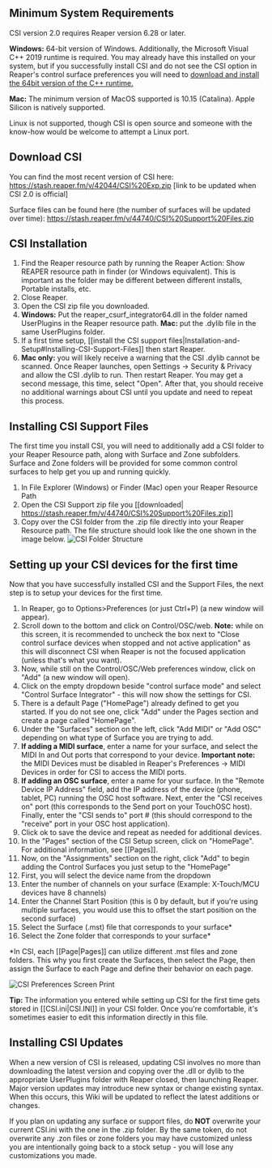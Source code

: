 ## Minimum System Requirements
CSI version 2.0 requires Reaper version 6.28 or later.

**Windows:** 64-bit version of Windows. Additionally, the Microsoft Visual C++ 2019 runtime is required. You may already have this installed on your system, but if you successfully install CSI and do not see the CSI option in Reaper's control surface preferences you will need to [download and install the 64bit version of the C++ runtime.](https://aka.ms/vs/16/release/VC_redist.x64.exe)

**Mac:** The minimum version of MacOS supported is 10.15 (Catalina). Apple Silicon is natively supported.

Linux is not supported, though CSI is open source and someone with the know-how would be welcome to attempt a Linux port. 

## Download CSI
You can find the most recent version of CSI here: https://stash.reaper.fm/v/42044/CSI%20Exp.zip [link to be updated when CSI 2.0 is official]

Surface files can be found here (the number of surfaces will be updated over time): https://stash.reaper.fm/v/44740/CSI%20Support%20Files.zip

## CSI Installation
1. Find the Reaper resource path by running the Reaper Action: Show REAPER resource path in finder (or Windows equivalent). This is important as the folder may be different between different installs, Portable installs, etc.
2. Close Reaper.
3. Open the CSI zip file you downloaded.
4. **Windows:** Put the reaper_csurf_integrator64.dll in the folder named UserPlugins in the Reaper resource path. **Mac:** put the .dylib file in the same UserPlugins folder.
5. If a first time setup, [[install the CSI support files|Installation-and-Setup#Installing-CSI-Support-Files]] then start Reaper. 
6. **Mac only:** you will likely receive a warning that the CSI .dylib cannot be scanned. Once Reaper launches, open Settings -> Security & Privacy and allow the CSI .dylib to run. Then restart Reaper. You may get a second message, this time, select "Open". After that, you should receive no additional warnings about CSI until you update and need to repeat this process.

## Installing CSI Support Files
The first time you install CSI, you will need to additionally add a CSI folder to your Reaper Resource path, along with Surface and Zone subfolders. Surface and Zone folders will be provided for some common control surfaces to help get you up and running quickly.

1. In File Explorer (Windows) or Finder (Mac) open your Reaper Resource Path
2. Open the CSI Support zip file you [[downloaded| https://stash.reaper.fm/v/44740/CSI%20Support%20Files.zip]]
3. Copy over the CSI folder from the .zip file directly into your Reaper Resource path. The file structure should look like the one shown in the image below. 
![CSI Folder Structure](https://i.imgur.com/4lyVisr.png)

## Setting up your CSI devices for the first time
Now that you have successfully installed CSI and the Support Files, the next step is to setup your devices for the first time.

1. In Reaper, go to Options>Preferences (or just Ctrl+P) (a new window will appear).
2. Scroll down to the bottom and click on Control/OSC/web. **Note:** while on this screen, it is recommended to uncheck the box next to "Close control surface devices when stopped and not active application" as this will disconnect CSI when Reaper is not the focused application (unless that's what you want).
3. Now, while still on the Control/OSC/Web preferences window, click on "Add" (a new window will open).
4. Click on the empty dropdown beside "control surface mode" and select "Control Surface Integrator" - this will now show the settings for CSI. 
5. There is a default Page ("HomePage") already defined to get you started. If you do not see one, click "Add" under the Pages section and create a page called "HomePage".
6. Under the "Surfaces" section on the left, click "Add MIDI" or "Add OSC" depending on what type of Surface you are trying to add.
7. **If adding a MIDI surface**, enter a name for your surface, and select the MIDI In and Out ports that correspond to your device. **Important note:** the MIDI Devices must be disabled in Reaper's Preferences -> MIDI Devices in order for CSI to access the MIDI ports.
8. **If adding an OSC surface**, enter a name for your surface. In the "Remote Device IP Address" field, add the IP address of the device (phone, tablet, PC) running the OSC host software. Next, enter the "CSI receives on" port (this corresponds to the Send port on your TouchOSC host). Finally, enter the "CSI sends to" port # (this should correspond to the "receive" port in your OSC host application).
9. Click ok to save the device and repeat as needed for additional devices.
10. In the "Pages" section of the CSI Setup screen, click on "HomePage". For additional information, see [[Pages]].
11. Now, on the "Assignments" section on the right, click "Add" to begin adding the Control Surfaces you just setup to the "HomePage"
12. First, you will select the device name from the dropdown
13. Enter the number of channels on your surface (Example: X-Touch/MCU devices have 8 channels)
14. Enter the Channel Start Position (this is 0 by default, but if you're using multiple surfaces, you would use this to offset the start position on the second surface)
15. Select the Surface (.mst) file that corresponds to your surface*
16. Select the Zone folder that corresponds to your surface*

*In CSI, each [[Page|Pages]] can utilize different .mst files and zone folders. This why you first create the Surfaces, then select the Page, then assign the Surface to each Page and define their behavior on each page.

![CSI Preferences Screen Print](https://i.imgur.com/3gqL16s.png)

**Tip:** The information you entered while setting up CSI for the first time gets stored in [[CSI.ini|CSI.INI]] in your CSI folder. Once you're comfortable, it's sometimes easier to edit this information directly in this file. 

## Installing CSI Updates
When a new version of CSI is released, updating CSI involves no more than downloading the latest version and copying over the .dll or dylib to the appropriate UserPlugins folder with Reaper closed, then launching Reaper. Major version updates may introduce new syntax or change existing syntax. When this occurs, this Wiki will be updated to reflect the latest additions or changes.

If you plan on updating any surface or support files, do **NOT** overwrite your current CSI.ini with the one in the .zip folder. By the same token, do not overwrite any .zon files or zone folders you may have customized unless you are intentionally going back to a stock setup - you will lose any customizations you made.